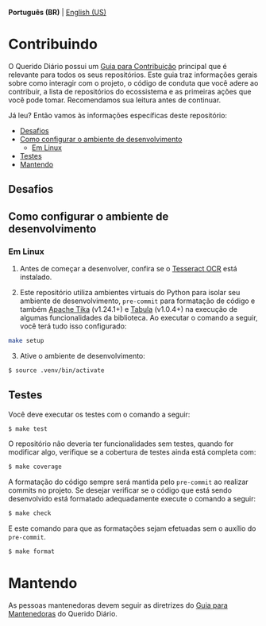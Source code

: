 **Português (BR)** | [English (US)](/docs/CONTRIBUTING-en-US.md)

# Contribuindo
O Querido Diário possui um [Guia para Contribuição](https://github.com/okfn-brasil/querido-diario-comunidade/blob/main/.github/CONTRIBUTING.md#contribuindo) principal que é relevante para todos os seus repositórios. Este guia traz informações gerais sobre como interagir com o projeto, o código de conduta que você adere ao contribuir, a lista de repositórios do ecossistema e as primeiras ações que você pode tomar. Recomendamos sua leitura antes de continuar.

Já leu? Então vamos às informações específicas deste repositório:
- [Desafios](#desafios)
- [Como configurar o ambiente de desenvolvimento](#como-configurar-o-ambiente-de-desenvolvimento)
    - [Em Linux](#em-linux)
- [Testes](#testes)
- [Mantendo](#mantendo)

## Desafios

## Como configurar o ambiente de desenvolvimento
### Em Linux
1. Antes de começar a desenvolver, confira se o [Tesseract OCR](https://tesseract-ocr.github.io/tessdoc/) está instalado.

2. Este repositório utiliza ambientes virtuais do Python para isolar seu ambiente de desenvolvimento, `pre-commit` para formatação de código e também [Apache Tika](https://tika.apache.org/download.html) (v1.24.1+) e [Tabula](https://github.com/tabulapdf/tabula-java/releases) (v1.0.4+) na execução de algumas funcionalidades da biblioteca. Ao executar o comando a seguir, você terá tudo isso configurado:

```sh
make setup
```

3. Ative o ambiente de desenvolvimento:

```sh
$ source .venv/bin/activate
```

## Testes
Você deve executar os testes com o comando a seguir:

```sh
$ make test
```

O repositório não deveria ter funcionalidades sem testes, quando for modificar algo, verifique se a cobertura de testes ainda está completa com:

```sh
$ make coverage
```

A formatação do código sempre será mantida pelo `pre-commit` ao realizar commits no projeto. Se desejar verificar se o código que está sendo desenvolvido está formatado adequadamente execute o comando a seguir:

```sh
$ make check
```

E este comando para que as formatações sejam efetuadas sem o auxílio do `pre-commit`.

```sh
$ make format
```

# Mantendo
As pessoas mantenedoras devem seguir as diretrizes do [Guia para Mantenedoras](https://github.com/okfn-brasil/querido-diario-comunidade/blob/main/.github/CONTRIBUTING.md#mantendo) do Querido Diário.